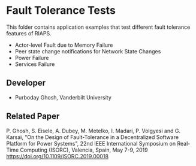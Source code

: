 # Fault Tolerance Tests

This folder contains application examples that test different fault tolerance features of RIAPS.
* Actor-level Fault due to Memory Failure
* Peer state change notifications for Network State Changes
* Power Failure
* Services Failure

## Developer
- Purboday Ghosh, Vanderbilt University

## Related Paper
P. Ghosh, S. Eisele, A. Dubey, M. Metelko, I. Madari, P. Volgyesi and G. Karsai, "On the Design of Fault-Tolerance in a Decentralized Software Platform for Power Systems", 22nd IEEE International Symposium on Real-Time Computing (ISORC), Valencia, Spain, May 7-9, 2019
https://doi.org/10.1109/ISORC.2019.00018


